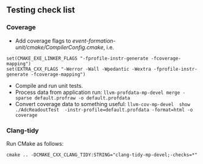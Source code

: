 ## Testing check list

### Coverage

* Add coverage flags to _event-formation-unit/cmake/CompilerConfig.cmake_, i.e.

```
set(CMAKE_EXE_LINKER_FLAGS "-fprofile-instr-generate -fcoverage-mapping")
set(EXTRA_CXX_FLAGS "-Werror -Wall -Wpedantic -Wextra -fprofile-instr-generate -fcoverage-mapping")
```

* Compile and run unit tests.
* Process data from application run: `llvm-profdata-mp-devel merge -sparse default.profraw -o default.profdata`
* Convert coverage data to something useful: `llvm-cov-mp-devel  show ./AdcReadoutTest  -instr-profile=default.profdata -format=html -o coverage`

### Clang-tidy
Run CMake as follows:

```
cmake .. -DCMAKE_CXX_CLANG_TIDY:STRING="clang-tidy-mp-devel;-checks=*"
```
